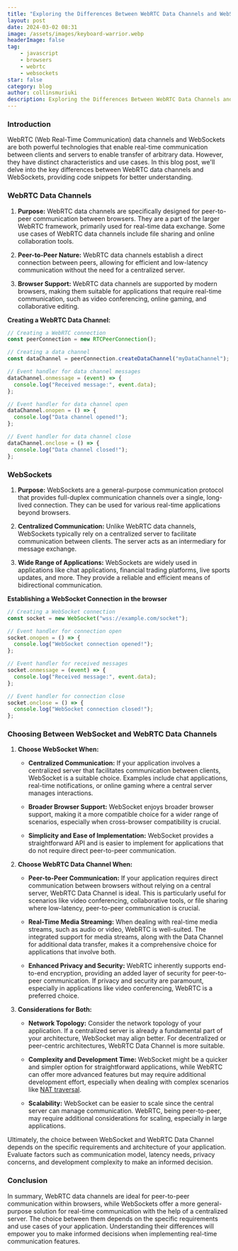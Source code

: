 ```yaml
---
title: "Exploring the Differences Between WebRTC Data Channels and WebSockets"
layout: post
date: 2024-03-02 08:31
image: /assets/images/keyboard-warrior.webp
headerImage: false
tag:
    - javascript
    - browsers
    - webrtc
    - websockets
star: false
category: blog
author: collinsmuriuki
description: Exploring the Differences Between WebRTC Data Channels and WebSockets
---
```


### Introduction
WebRTC (Web Real-Time Communication) data channels and WebSockets are both powerful technologies that enable real-time communication between clients and servers to enable transfer of arbitrary data. However, they have distinct characteristics and use cases. In this blog post, we'll delve into the key differences between WebRTC data channels and WebSockets, providing code snippets for better understanding.

### WebRTC Data Channels

1. **Purpose:**
   WebRTC data channels are specifically designed for peer-to-peer communication between browsers. They are a part of the larger WebRTC framework, primarily used for real-time data exchange. Some use cases of WebRTC data channels include file sharing and online collaboration tools.

2. **Peer-to-Peer Nature:**
   WebRTC data channels establish a direct connection between peers, allowing for efficient and low-latency communication without the need for a centralized server.

3. **Browser Support:**
   WebRTC data channels are supported by modern browsers, making them suitable for applications that require real-time communication, such as video conferencing, online gaming, and collaborative editing.

**Creating a WebRTC Data Channel:**
```javascript
// Creating a WebRTC connection
const peerConnection = new RTCPeerConnection();

// Creating a data channel
const dataChannel = peerConnection.createDataChannel("myDataChannel");

// Event handler for data channel messages
dataChannel.onmessage = (event) => {
  console.log("Received message:", event.data);
};

// Event handler for data channel open
dataChannel.onopen = () => {
  console.log("Data channel opened!");
};

// Event handler for data channel close
dataChannel.onclose = () => {
  console.log("Data channel closed!");
};
```

### WebSockets

1. **Purpose:**
   WebSockets are a general-purpose communication protocol that provides full-duplex communication channels over a single, long-lived connection. They can be used for various real-time applications beyond browsers.

2. **Centralized Communication:**
   Unlike WebRTC data channels, WebSockets typically rely on a centralized server to facilitate communication between clients. The server acts as an intermediary for message exchange.

3. **Wide Range of Applications:**
   WebSockets are widely used in applications like chat applications, financial trading platforms, live sports updates, and more. They provide a reliable and efficient means of bidirectional communication.

**Establishing a WebSocket Connection in the browser**
```javascript
// Creating a WebSocket connection
const socket = new WebSocket("wss://example.com/socket");

// Event handler for connection open
socket.onopen = () => {
  console.log("WebSocket connection opened!");
};

// Event handler for received messages
socket.onmessage = (event) => {
  console.log("Received message:", event.data);
};

// Event handler for connection close
socket.onclose = () => {
  console.log("WebSocket connection closed!");
};
```

### Choosing Between WebSocket and WebRTC Data Channels

1. **Choose WebSocket When:**
   - **Centralized Communication:** If your application involves a centralized server that facilitates communication between clients, WebSocket is a suitable choice. Examples include chat applications, real-time notifications, or online gaming where a central server manages interactions.

   - **Broader Browser Support:** WebSocket enjoys broader browser support, making it a more compatible choice for a wider range of scenarios, especially when cross-browser compatibility is crucial.

   - **Simplicity and Ease of Implementation:** WebSocket provides a straightforward API and is easier to implement for applications that do not require direct peer-to-peer communication.

2. **Choose WebRTC Data Channel When:**
   - **Peer-to-Peer Communication:** If your application requires direct communication between browsers without relying on a central server, WebRTC Data Channel is ideal. This is particularly useful for scenarios like video conferencing, collaborative tools, or file sharing where low-latency, peer-to-peer communication is crucial.

   - **Real-Time Media Streaming:** When dealing with real-time media streams, such as audio or video, WebRTC is well-suited. The integrated support for media streams, along with the Data Channel for additional data transfer, makes it a comprehensive choice for applications that involve both.

   - **Enhanced Privacy and Security:** WebRTC inherently supports end-to-end encryption, providing an added layer of security for peer-to-peer communication. If privacy and security are paramount, especially in applications like video conferencing, WebRTC is a preferred choice.

3. **Considerations for Both:**
   - **Network Topology:** Consider the network topology of your application. If a centralized server is already a fundamental part of your architecture, WebSocket may align better. For decentralized or peer-centric architectures, WebRTC Data Channel is more suitable.

   - **Complexity and Development Time:** WebSocket might be a quicker and simpler option for straightforward applications, while WebRTC can offer more advanced features but may require additional development effort, especially when dealing with complex scenarios like [NAT traversal](https://en.wikipedia.org/wiki/NAT_traversal).

   - **Scalability:** WebSocket can be easier to scale since the central server can manage communication. WebRTC, being peer-to-peer, may require additional considerations for scaling, especially in large applications.

Ultimately, the choice between WebSocket and WebRTC Data Channel depends on the specific requirements and architecture of your application. Evaluate factors such as communication model, latency needs, privacy concerns, and development complexity to make an informed decision.

### Conclusion
In summary, WebRTC data channels are ideal for peer-to-peer communication within browsers, while WebSockets offer a more general-purpose solution for real-time communication with the help of a centralized server. The choice between them depends on the specific requirements and use cases of your application. Understanding their differences will empower you to make informed decisions when implementing real-time communication features.
